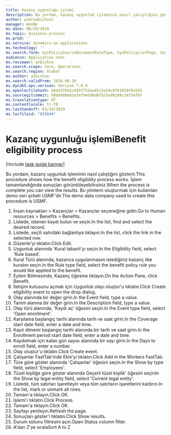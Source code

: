 ```yaml
---
title: Kazanç uygunluğu işlemi
description: Bu yordam, kazanç uygunluk işleminin nasıl çalıştığını gösterir.
author: andreabichsel
manager: AnnBe
ms.date: 08/29/2018
ms.topic: business-process
ms.prod: ''
ms.service: dynamics-ax-applications
ms.technology: ''
ms.search.form: SysPolicySourceDocumentRuleType, SysPolicyListPage, SysPolicy, HcmBenefitEligibilityPolicy, HcmBenefit
audience: Application User
ms.reviewer: anbichse
ms.search.scope: Core, Operations
ms.search.region: Global
ms.author: anbichse
ms.search.validFrom: 2016-06-30
ms.dyn365.ops.version: Version 7.0.0
ms.openlocfilehash: b842d76d2c02b7f5daa45c5a34c8f61029f6c035
ms.sourcegitcommit: 608e68b603afef9eb98d8fb25e90109c2473ef87
ms.translationtype: HT
ms.contentlocale: tr-TR
ms.lasthandoff: 03/19/2019
ms.locfileid: "855644"
---
```

# <a name="benefit-eligibility-process"></a><span data-ttu-id="6e88d-103">Kazanç uygunluğu işlemi</span><span class="sxs-lookup"><span data-stu-id="6e88d-103">Benefit eligibility process</span></span>

[!include [task guide banner](../../includes/task-guide-banner.md)]

<span data-ttu-id="6e88d-104">Bu yordam, kazanç uygunluk işleminin nasıl çalıştığını gösterir.</span><span class="sxs-lookup"><span data-stu-id="6e88d-104">This procedure shows how the benefit eligibility process works.</span></span> <span data-ttu-id="6e88d-105">İşlem tamamlandığında sonuçları görüntüleyebilirsiniz.</span><span class="sxs-lookup"><span data-stu-id="6e88d-105">When the process is complete you can view the results.</span></span> <span data-ttu-id="6e88d-106">Bu yöntemi oluşturmak için kullanılan demo veri şirketi USMF'dir.</span><span class="sxs-lookup"><span data-stu-id="6e88d-106">The demo data company used to create this procedure is USMF.</span></span>

1. <span data-ttu-id="6e88d-107">İnsan kaynakları > Kazançlar > Kazançlar seçeneğine gidin.</span><span class="sxs-lookup"><span data-stu-id="6e88d-107">Go to Human resources > Benefits > Benefits.</span></span>
2. <span data-ttu-id="6e88d-108">Listede, istenen kaydı bulun ve seçin.</span><span class="sxs-lookup"><span data-stu-id="6e88d-108">In the list, find and select the desired record.</span></span>
3. <span data-ttu-id="6e88d-109">Listede, seçili satırdaki bağlantıya tıklayın.</span><span class="sxs-lookup"><span data-stu-id="6e88d-109">In the list, click the link in the selected row.</span></span>
4. <span data-ttu-id="6e88d-110">Düzenle'yi tıklatın.</span><span class="sxs-lookup"><span data-stu-id="6e88d-110">Click Edit.</span></span>
5. <span data-ttu-id="6e88d-111">Uygunluk alanında 'Kural tabanlı'yı seçin.</span><span class="sxs-lookup"><span data-stu-id="6e88d-111">In the Eligibility field, select 'Rule based'.</span></span>
6. <span data-ttu-id="6e88d-112">Kural Türü alanında, kazanca uygulanmasını istediğiniz kazanç ilke kuralını seçin.</span><span class="sxs-lookup"><span data-stu-id="6e88d-112">In the Rule type field, select the benefit policy rule you would like applied to the benefit.</span></span>
7. <span data-ttu-id="6e88d-113">Eylem Bölmesinde, Kazanç öğesine tıklayın.</span><span class="sxs-lookup"><span data-stu-id="6e88d-113">On the Action Pane, click Benefit.</span></span>
8. <span data-ttu-id="6e88d-114">İletişim kutusunu açmak için Uygunluk olayı oluştur'u tıklatın.</span><span class="sxs-lookup"><span data-stu-id="6e88d-114">Click Create eligibility event to open the drop dialog.</span></span>
9. <span data-ttu-id="6e88d-115">Olay alanında bir değer girin.</span><span class="sxs-lookup"><span data-stu-id="6e88d-115">In the Event field, type a value.</span></span>
10. <span data-ttu-id="6e88d-116">Tanım alanına bir değer girin.</span><span class="sxs-lookup"><span data-stu-id="6e88d-116">In the Description field, type a value.</span></span>
11. <span data-ttu-id="6e88d-117">Olay türü alanında, 'Kaydı aç' öğesini seçin.</span><span class="sxs-lookup"><span data-stu-id="6e88d-117">In the Event type field, select 'Open enrollment'.</span></span>
12. <span data-ttu-id="6e88d-118">Karşılama başlangıç tarihi alanında tarih ve saat girin.</span><span class="sxs-lookup"><span data-stu-id="6e88d-118">In the Coverage start date field, enter a date and time.</span></span>
13. <span data-ttu-id="6e88d-119">Kayıt dönemi başlangıç tarihi alanında bir tarih ve saat girin.</span><span class="sxs-lookup"><span data-stu-id="6e88d-119">In the Enrollment period start date field, enter a date and time.</span></span>
14. <span data-ttu-id="6e88d-120">Kaydolmak için kalan gün sayısı alanında bir sayı girin.</span><span class="sxs-lookup"><span data-stu-id="6e88d-120">In the Days to enroll field, enter a number.</span></span>
15. <span data-ttu-id="6e88d-121">Olay oluştur'u tıklatın.</span><span class="sxs-lookup"><span data-stu-id="6e88d-121">Click Create event.</span></span>
16. <span data-ttu-id="6e88d-122">Çalışanlar FastTab'inde Ekle'yi tıklatın.</span><span class="sxs-lookup"><span data-stu-id="6e88d-122">Click Add in the Workers FastTab.</span></span>
17. <span data-ttu-id="6e88d-123">Türe göre göster alanında 'Çalışanlar' öğesini seçin.</span><span class="sxs-lookup"><span data-stu-id="6e88d-123">In the Show by type field, select 'Employees'.</span></span>
18. <span data-ttu-id="6e88d-124">Tüzel kişiliğe göre göster alanında Geçerli tüzel kişilik' öğesini seçin</span><span class="sxs-lookup"><span data-stu-id="6e88d-124">In the Show by legal entity field, select 'Current legal entity'.</span></span>
19. <span data-ttu-id="6e88d-125">Listede, tüm satırları işaretleyin veya tüm satırların işaretlerini kaldırın.</span><span class="sxs-lookup"><span data-stu-id="6e88d-125">In the list, mark or unmark all rows.</span></span>
20. <span data-ttu-id="6e88d-126">Tamam'a tıklayın.</span><span class="sxs-lookup"><span data-stu-id="6e88d-126">Click OK.</span></span>
21. <span data-ttu-id="6e88d-127">İşlemi'ı tıklatın.</span><span class="sxs-lookup"><span data-stu-id="6e88d-127">Click Process.</span></span>
22. <span data-ttu-id="6e88d-128">Tamam'a tıklayın.</span><span class="sxs-lookup"><span data-stu-id="6e88d-128">Click OK.</span></span>
23. <span data-ttu-id="6e88d-129">Sayfayı yenileyin.</span><span class="sxs-lookup"><span data-stu-id="6e88d-129">Refresh the page.</span></span>
24. <span data-ttu-id="6e88d-130">Sonuçları göster'i tıklatın.</span><span class="sxs-lookup"><span data-stu-id="6e88d-130">Click Show results.</span></span>
25. <span data-ttu-id="6e88d-131">Durum sütunu filtresini açın.</span><span class="sxs-lookup"><span data-stu-id="6e88d-131">Open Status column filter.</span></span>
26. <span data-ttu-id="6e88d-132">A'dan Z'ye sırala</span><span class="sxs-lookup"><span data-stu-id="6e88d-132">Sort A to Z</span></span>

